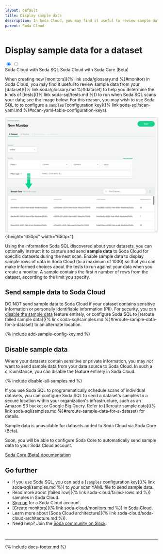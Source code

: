 ```yaml
---
layout: default
title: Display sample data
description: In Soda Cloud, you may find it useful to review sample data from your dataset to help you determine the kinds of tests to run when Soda SQL scans your data.
parent: Soda Cloud
---
```


# Display sample data for a dataset 
<div class="warpper">
  <input class="radio" id="one" name="group" type="radio" checked>
  <input class="radio" id="two" name="group" type="radio">
  <div class="tabs">
  <label class="tab" id="one-tab" for="one">Soda Cloud with Soda SQL</label>
  <label class="tab" id="two-tab" for="two">Soda Cloud with Soda Core (Beta)</label>
    </div>
  <div class="panels">
  <div class="panel" id="one-panel" markdown="1">

When creating new [monitors]({% link soda/glossary.md %}#monitor) in Soda Cloud, you may find it useful to review sample data from your [dataset]({% link soda/glossary.md %}#dataset) to help you determine the kinds of [tests]({% link soda-sql/tests.md %}) to run when Soda SQL scans your data; see the image below. For this reason, you may wish to use Soda SQL to to configure a `samples` [configuration key]({% link soda-sql/scan-yaml.md %}#scan-yaml-table-configuration-keys).

![sample-data](/assets/images/sample-data.png){:height="650px" width="650px"}


Using the information Soda SQL discovered about your datasets, you can optionally instruct it to capture and send **sample data** to Soda Cloud for specific datasets during the next scan. Enable sample data to display sample rows of data in Soda Cloud (to a maximum of 1000) so that you can make informed choices about the tests to run against your data when you create a monitor. A sample contains the first *n* number of rows from the dataset, according to the limit you specify.

## Send sample data to Soda Cloud

DO NOT send sample data to Soda Cloud if your dataset contains sensitive information or personally identifiable information (PII). For security, you can [disable the sample data](#disable-sample-data) feature entirely, or configure Soda SQL to [reroute failed sample data]({% link soda-sql/samples.md %}#reroute-sample-data-for-a-dataset) to an alternate location.

{% include add-sample-config-key.md %}


## Disable sample data

Where your datasets contain sensitive or private information, you may *not* want to send sample data from your data source to Soda Cloud. In such a circumstance, you can disable the feature entirely in Soda Cloud.

{% include disable-all-samples.md %}

If you use Soda SQL to programmatically schedule scans of individual datasets, you can configure Soda SQL to send a dataset's samples to a secure location within your organization's infrastructure, such as an Amazon S3 bucket or Google Big Query. Refer to [Reroute sample data]({% link soda-sql/samples.md %}#reroute-sample-data-for-a-dataset) for details.

  </div>
  <div class="panel" id="two-panel" markdown="1">

Sample data is unavailable for datasets added to Soda Cloud via Soda Core (Beta).

Soon, you will be able to configure Soda Core to automatically send sample data to your Soda Cloud account. 

<a href="https://docs.soda.io/soda-core/overview.html" target="_blank">Soda Core (Beta) documentation</a><br />

  </div>
  </div>
</div>


## Go further

- If you use Soda SQL, you can add a [`samples` configuration key]({% link soda-sql/samples.md %}) to your scan YAML file to send sample data.
- Read more about [failed row]({% link soda-cloud/failed-rows.md %}) samples in Soda Cloud.
- <a href="https://cloud.soda.io/signup" target="_blank"> Sign up</a> for a Soda Cloud account.
- [Create monitors]({% link soda-cloud/monitors.md %}) in Soda Cloud.
- Learn more about [Soda Cloud architecture]({% link soda-cloud/soda-cloud-architecture.md %}).
- Need help? Join the <a href="http://community.soda.io/slack" target="_blank"> Soda community on Slack</a>.

<br />

---
{% include docs-footer.md %}